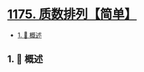 # [1175. 质数排列【简单】](https://github.com/tnotesjs/TNotes.leetcode/tree/main/notes/1175.%20%E8%B4%A8%E6%95%B0%E6%8E%92%E5%88%97%E3%80%90%E7%AE%80%E5%8D%95%E3%80%91)

<!-- region:toc -->

- [1. 📝 概述](#1--概述)

<!-- endregion:toc -->

## 1. 📝 概述
